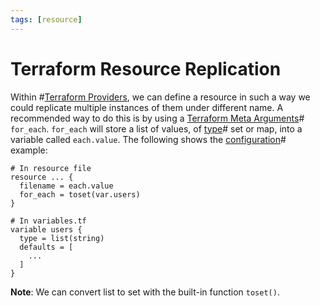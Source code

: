 ```yaml
---
tags: [resource]
---
```


# Terraform Resource Replication

Within #[Terraform Providers](202206072140.md), we can define a resource in such
a way we could replicate multiple instances of them under different name. A
recommended way to do this is by using a [Terraform Meta Arguments](202211242001.md)#
`for_each`. `for_each` will store a list of values, of [type](202206151015.md)#
set or map, into a variable called `each.value`. The following shows the
[configuration](202206061645.md)# example:

```hcl
# In resource file
resource ... {
  filename = each.value
  for_each = toset(var.users)
}

# In variables.tf
variable users {
  type = list(string)
  defaults = [
    ...
  ]
}
```

**Note**: We can convert list to set with the built-in function `toset()`.
